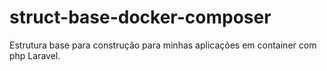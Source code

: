 # struct-base-docker-composer
Estrutura base para construção para minhas aplicações em container com php Laravel.
